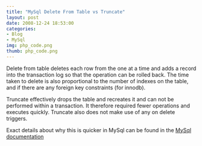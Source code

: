 ```yaml
---
title: "MySql Delete From Table vs Truncate"
layout: post
date: 2008-12-24 18:53:00
categories: 
- Blog
- MySql
img: php_code.png
thumb: php_code.png
---
```


Delete from table deletes each row from the one at a time and adds a record into the transaction log so that the operation can be rolled back.  The time taken to delete is also proportional to the number of indexes on the table, and if there are any foreign key constraints (for innodb).

Truncate effectively drops the table and recreates it and can not be performed within a transaction.  It therefore required fewer operations and executes quickly.  Truncate also does not make use of any on delete triggers.

Exact details about why this is quicker in MySql can be found in the [MySql documentation][1]

[1]: http://dev.mysql.com/doc/refman/5.0/en/truncate-table.html